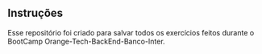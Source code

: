 ## Instruções

Esse repositório foi criado para salvar todos os exercícios feitos durante o BootCamp Orange-Tech-BackEnd-Banco-Inter.
